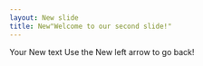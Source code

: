 ```yaml
---
layout: New slide 
title: New"Welcome to our second slide!"
---
```

Your New text
Use the New left arrow to go back!
